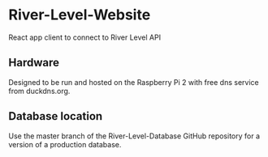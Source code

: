 # River-Level-Website
React app client to connect to River Level API

## Hardware
Designed to be run and hosted on the Raspberry Pi 2 with free dns service from duckdns.org.

## Database location
Use the master branch of the River-Level-Database GitHub repository for a version of a production database.

